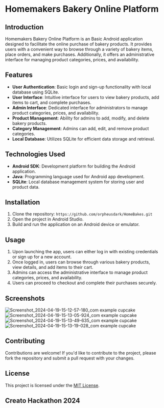 # Homemakers Bakery Online Platform


## Introduction
Homemakers Bakery Online Platform is an Basic Android application designed to facilitate the online purchase of bakery products. It provides users with a convenient way to browse through a variety of bakery items, place orders, and make purchases. Additionally, it offers an administrative interface for managing product categories, prices, and availability.

## Features
- **User Authentication**: Basic login and sign-up functionality with local database using SQLite.
- **User Interface**: Intuitive interface for users to view bakery products, add items to cart, and complete purchases.
- **Admin Interface**: Dedicated interface for administrators to manage product categories, prices, and availability.
- **Product Management**: Ability for admins to add, modify, and delete bakery products.
- **Category Management**: Admins can add, edit, and remove product categories.
- **Local Database**: Utilizes SQLite for efficient data storage and retrieval.

## Technologies Used
- **Android SDK**: Development platform for building the Android application.
- **Java**: Programming language used for Android app development.
- **SQLite**: Local database management system for storing user and product data.


## Installation
1. Clone the repository: `https://github.com/orpheusdark/HomeBakes.git`
2. Open the project in Android Studio.
3. Build and run the application on an Android device or emulator.

## Usage
1. Upon launching the app, users can either log in with existing credentials or sign up for a new account.
2. Once logged in, users can browse through various bakery products, view details, and add items to their cart.
3. Admins can access the administrative interface to manage product categories, prices, and availability.
4. Users can proceed to checkout and complete their purchases securely.

## Screenshots
![Screenshot_2024-04-19-15-12-57-180_com example cupcake](https://github.com/orpheusdark/HomeBakes/assets/117748842/e0ea6024-1bb5-4e2a-b077-351a060e8678)
![Screenshot_2024-04-19-15-13-05-924_com example cupcake](https://github.com/orpheusdark/HomeBakes/assets/117748842/d1496234-345c-471c-b4b8-72c047980554)
![Screenshot_2024-04-19-15-13-49-635_com example cupcake](https://github.com/orpheusdark/HomeBakes/assets/117748842/e7ffe588-dbf8-4395-bacf-d93478ed2d0b)
![Screenshot_2024-04-19-15-13-19-028_com example cupcake](https://github.com/orpheusdark/HomeBakes/assets/117748842/a0466849-7a01-49aa-ab20-be08f51d67b6)

## Contributing
Contributions are welcome! If you'd like to contribute to the project, please fork the repository and submit a pull request with your changes.

## License
This project is licensed under the [MIT License](LICENSE).

## Creato Hackathon 2024
